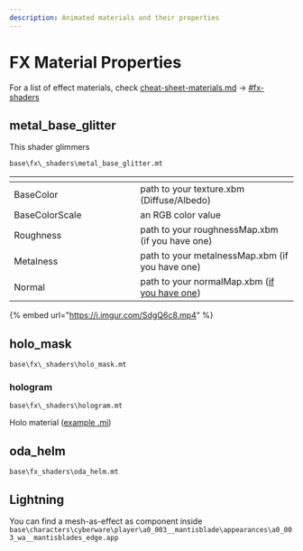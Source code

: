 ```yaml
---
description: Animated materials and their properties
---
```


# FX Material Properties

For a list of effect materials, check [cheat-sheet-materials.md](../../references-lists-and-overviews/cheat-sheet-materials.md "mention") -> [#fx-shaders](../../references-lists-and-overviews/cheat-sheet-materials.md#fx-shaders "mention")

## metal\_base\_glitter

This shader glimmers

`base\fx\_shaders\metal_base_glitter.mt`

<table><thead><tr><th width="208"></th><th></th></tr></thead><tbody><tr><td>BaseColor</td><td>path to your texture.xbm (Diffuse/Albedo)</td></tr><tr><td>BaseColorScale</td><td>an RGB color value</td></tr><tr><td>Roughness</td><td>path to your roughnessMap.xbm (if you have one)</td></tr><tr><td>Metalness</td><td>path to your metalnessMap.xbm (if you have one)</td></tr><tr><td>Normal</td><td>path to your normalMap.xbm (<a href="../../../modding-guides/textures-and-luts/self-made-normal-maps/">if you have one</a>)</td></tr></tbody></table>

{% embed url="https://i.imgur.com/SdgQ6c8.mp4" %}

## holo\_mask

`base\fx\_shaders\holo_mask.mt`

### hologram

`base\fx\_shaders\hologram.mt`

Holo material ([example .mi](../../../\_example\_mods\_and\_templates/material\_templates/holo/hologram\_material\_template.mi))

## oda\_helm

`base\fx_shaders\oda_helm.mt`

## Lightning

You can find a mesh-as-effect as component inside `base\characters\cyberware\player\a0_003__mantisblade\appearances\a0_003_wa__mantisblades_edge.app`
